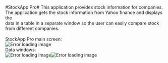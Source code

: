 #StockApp Pro#
This application provides stock information for companies.<br/>
The application gets the stock information from Yahoo finance and displays the<br/>
data in a table in a separate window so the user can easily compare stock from different companies.<br/>
<br/>
StockApp Pro main screen:<br/>
![Error loading image](https://raw.github.com/Jayen/StockAppPro/master/screenshots/Screen2.jpg)
<br/>
Data windows:<br/>
![Error loading image](https://raw.github.com/Jayen/StockAppPro/master/screenshots/data1.jpg)![Error loading image](https://raw.github.com/Jayen/StockAppPro/master/screenshots/data2.jpg)